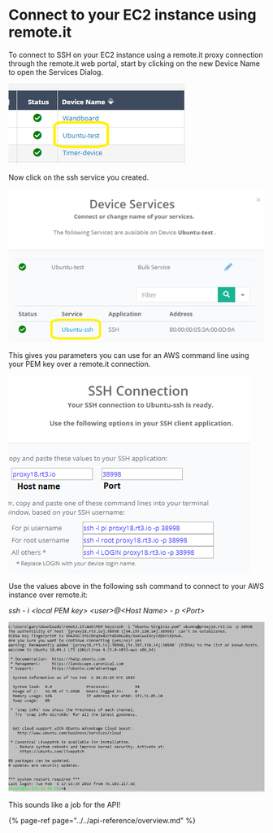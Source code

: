 # Connect to your EC2 instance using remote.it

To connect to SSH on your EC2 instance using a remote.it proxy connection through the remote.it web portal, start by clicking on the new Device Name to open the Services Dialog.

![](../../.gitbook/assets/image%20%2811%29.png)

Now click on the ssh service you created.

![](../../.gitbook/assets/image%20%28170%29.png)

This gives you parameters you can use for an AWS command line using your PEM key over a remote.it connection.

![](../../.gitbook/assets/image%20%28121%29.png)

Use the values above in the following ssh command to connect to your AWS instance over remote.it:

_ssh - i &lt;local PEM key&gt; &lt;user&gt;@&lt;Host Name&gt; - p &lt;Port&gt;_

![](../../.gitbook/assets/image%20%28240%29.png)

This sounds like a job for the API!

{% page-ref page="../../api-reference/overview.md" %}

